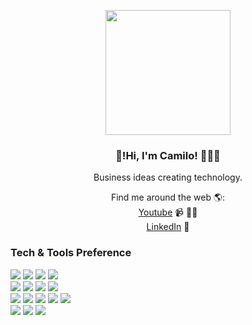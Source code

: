 



<p align="center" width="300">
   <img align="center" width="200" src="https://user-images.githubusercontent.com/67404147/173031349-5454733d-1332-43f9-9740-6c2e5064c701.png" />
<h3 align="center">👋!Hi, I'm Camilo! 👨🏻‍💻</h3>
</p>


<p align="center">
 Business ideas creating technology.
</p>

<p align="center" with="300">
Find me around the web 🌎:
   </br>
 <a href="https://www.youtube.com/channel/UCf-1JGloHimadLZvx4hUbpA">Youtube</a>  📹 ✍🏾
 </br>
 <a href="https://www.linkedin.com/in/juan-camilo-rivas-molina-a079291b1/">LinkedIn</a> 💼
</p>



### Tech & Tools Preference

<img src = "https://img.shields.io/badge/-HTML5-E34F26?style=flat&logo=html5&logoColor=white"> <img src = "https://img.shields.io/badge/-CSS3-1572B6?style=flat&logo=css3&logoColor=white">
<img src="https://img.shields.io/badge/-Bootstrap-563D7C?style=flat&logo=bootstrap&logoColor=white">
<img src="https://img.shields.io/badge/-Tailwind-blue">
</br>
<img src="https://img.shields.io/badge/-JavaScript-eed718?style=flat&logo=javascript&logoColor=ffffff">
<img src="https://img.shields.io/badge/-React-000000?style=flat&logo=react&logoColor=00c8ff">
<img src="https://img.shields.io/badge/-React%20Native-%23545454">
<img src="https://img.shields.io/badge/-Next.js-%235E17EB">
</br>
<img src="https://img.shields.io/badge/-MongoDB-4DB33D?style=flat&logo=mongodb&logoColor=FFFFFF">
<img src="https://img.shields.io/badge/-Express.js-787878?style=flat">
<img src="https://img.shields.io/badge/-Node.js-3C873A?style=flat&logo=Node.js&logoColor=white">
<img src="https://img.shields.io/badge/-Firebase-FFA611?style=flat&logo=firebase&logoColor=FFFFFF">
<img src="https://img.shields.io/badge/-Sanity.io-%23FF5757">
</br>
<img src="http://img.shields.io/badge/-Git-F1502F?style=flat&logo=git&logoColor=FFFFFF">
<img src="http://img.shields.io/badge/-Github-000000?style=flat&logo=github&logoColor=FFFFFF">
<img src="http://img.shields.io/badge/-VS%20Code-007ACC?style=flat&logo=visual%20studio%20code&logoColor=white">
<br/>


